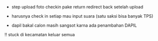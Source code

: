 - step upload foto checkin pake return redirect back setelah upload
- harusnya check in setiap mau input suara (satu saksi bisa banyak TPS)

- dapil bakal calon masih sangsot karna ada penambahan DAPIL

!! stuck di kecamatan keluar semua